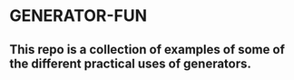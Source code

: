 # GENERATOR-FUN

## This repo is a collection of examples of some of the different practical uses of generators. 

